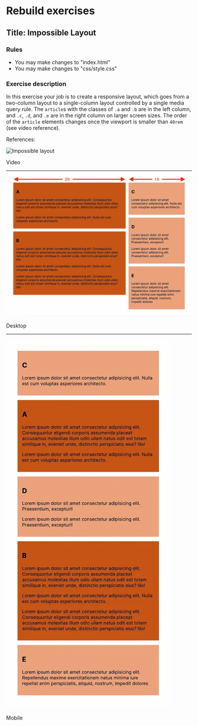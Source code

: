 # Rebuild exercises

## Title: Impossible Layout

### Rules

- You may make changes to "index.html"
- You may make changes to "css/style.css"

### Exercise description

In this exercise your job is to create a responsive layout, which goes from a two-column layout to a single-column layout controlled by a single media query rule. The `article`s with the classes of `.a` and `.b` are in the left column, and `.c`, `.d`, and `.e` are in the right column on larger screen sizes. The order of the `article` elements changes once the viewport is smaller than `40rem` (see video reference).

References:

![Impossible layout](impossible-layout.gif "Impossible layout")

Video

---

![Impossible layout desktop](impossible-layout-desktop.webp "Impossible layout desktop")

Desktop

---

![Impossible layout mobile](impossible-layout-mobile.webp "Impossible layout mobile")

Mobile
